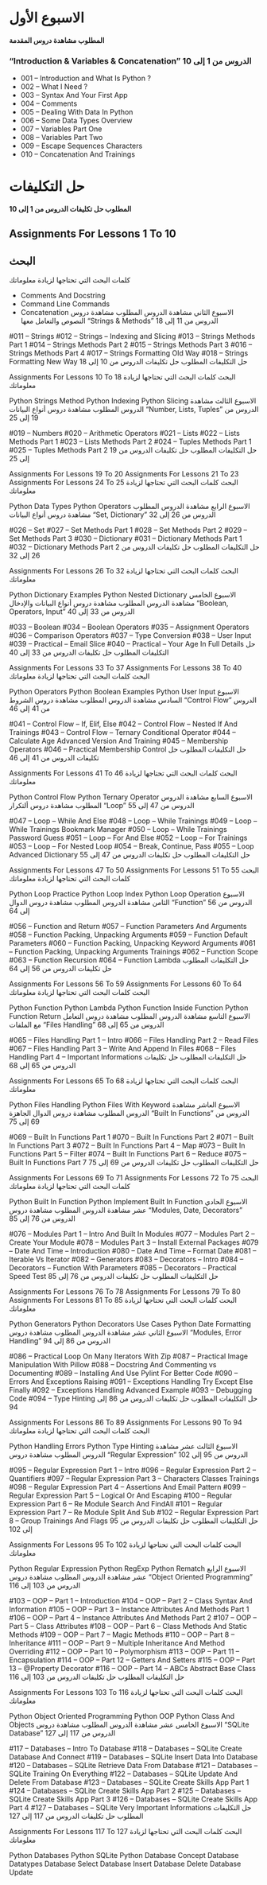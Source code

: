 # الاسبوع الأول

#### المطلوب مشاهدة دروس المقدمة

### “Introduction & Variables & Concatenation” الدروس من 1 إلى 10

* 001 – Introduction and What Is Python ?
* 002 – What I Need ?
* 003 – Syntax And Your First App
* 004 – Comments
* 005 – Dealing With Data In Python
* 006 – Some Data Types Overview
* 007 – Variables Part One
* 008 – Variables Part Two
* 009 – Escape Sequences Characters
* 010 – Concatenation And Trainings

# حل التكليفات

#### المطلوب حل تكليفات الدروس من 1 إلى 10

## Assignments For Lessons 1 To 10
## البحث
كلمات البحث التي تحتاجها لزيادة معلوماتك

* Comments And Docstring
* Command Line Commands
* Concatenation
الاسبوع الثاني
مشاهدة الدروس
المطلوب مشاهدة دروس النصوص والتعامل معها “Strings & Methods” الدروس من 11 إلى 18

#011 – Strings
#012 – Strings – Indexing and Slicing
#013 – Strings Methods Part 1
#014 – Strings Methods Part 2
#015 – Strings Methods Part 3
#016 – Strings Methods Part 4
#017 – Strings Formatting Old Way
#018 – Strings Formatting New Way
حل التكليفات
المطلوب حل تكليفات الدروس من 10 إلى 18

Assignments For Lessons 10 To 18
البحث
كلمات البحث التي تحتاجها لزيادة معلوماتك

Python Strings Method
Python Indexing
Python Slicing
الاسبوع الثالث
مشاهدة الدروس
المطلوب مشاهدة دروس أنواع البيانات “Number, Lists, Tuples” الدروس من 19 إلى 25

#019 – Numbers
#020 – Arithmetic Operators
#021 – Lists
#022 – Lists Methods Part 1
#023 – Lists Methods Part 2
#024 – Tuples Methods Part 1
#025 – Tuples Methods Part 2
حل التكليفات
المطلوب حل تكليفات الدروس من 19 إلى 25

Assignments For Lessons 19 To 20
Assignments For Lessons 21 To 23
Assignments For Lessons 24 To 25
البحث
كلمات البحث التي تحتاجها لزيادة معلوماتك

Python Data Types
Python Operators
الاسبوع الرابع
مشاهدة الدروس
المطلوب مشاهدة دروس أنواع البيانات “Set, Dictionary” الدروس من 26 إلى 32

#026 – Set
#027 – Set Methods Part 1
#028 – Set Methods Part 2
#029 – Set Methods Part 3
#030 – Dictionary
#031 – Dictionary Methods Part 1
#032 – Dictionary Methods Part 2
حل التكليفات
المطلوب حل تكليفات الدروس من 26 إلى 32

Assignments For Lessons 26 To 32
البحث
كلمات البحث التي تحتاجها لزيادة معلوماتك

Python Dictionary Examples
Python Nested Dictionary
الاسبوع الخامس
مشاهدة الدروس
المطلوب مشاهدة دروس أنواع البيانات والإدخال “Boolean, Operators, Input” الدروس من 33 إلى 40

#033 – Boolean
#034 – Boolean Operators
#035 – Assignment Operators
#036 – Comparison Operators
#037 – Type Conversion
#038 – User Input
#039 – Practical – Email Slice
#040 – Practical – Your Age In Full Details
حل التكليفات
المطلوب حل تكليفات الدروس من 33 إلى 40

Assignments For Lessons 33 To 37
Assignments For Lessons 38 To 40
البحث
كلمات البحث التي تحتاجها لزيادة معلوماتك

Python Operators
Python Boolean Examples
Python User Input
الاسبوع السادس
مشاهدة الدروس
المطلوب مشاهدة دروس الشروط “Control Flow” الدروس من 41 إلى 46

#041 – Control Flow – If, Elif, Else
#042 – Control Flow – Nested If And Trainings
#043 – Control Flow – Ternary Conditional Operator
#044 – Calculate Age Advanced Version And Training
#045 – Membership Operators
#046 – Practical Membership Control
حل التكليفات
المطلوب حل تكليفات الدروس من 41 إلى 46

Assignments For Lessons 41 To 46
البحث
كلمات البحث التي تحتاجها لزيادة معلوماتك

Python Control Flow
Python Ternary Operator
الاسبوع السابع
مشاهدة الدروس
المطلوب مشاهدة دروس ألتكرار “Loop” الدروس من 47 إلى 55

#047 – Loop – While And Else
#048 – Loop – While Trainings
#049 – Loop – While Trainings Bookmark Manager
#050 – Loop – While Trainings Password Guess
#051 – Loop – For And Else
#052 – Loop – For Trainings
#053 – Loop – For Nested Loop
#054 – Break, Continue, Pass
#055 – Loop Advanced Dictionary
حل التكليفات
المطلوب حل تكليفات الدروس من 47 إلى 55

Assignments For Lessons 47 To 50
Assignments For Lessons 51 To 55
البحث
كلمات البحث التي تحتاجها لزيادة معلوماتك

Python Loop Practice
Python Loop Index
Python Loop Operation
الاسبوع الثامن
مشاهدة الدروس
المطلوب مشاهدة دروس الدوال “Function” الدروس من 56 إلى 64

#056 – Function and Return
#057 – Function Parameters And Arguments
#058 – Function Packing, Unpacking Arguments
#059 – Function Default Parameters
#060 – Function Packing, Unpacking Keyword Arguments
#061 – Function Packing, Unpacking Arguments Trainings
#062 – Function Scope
#063 – Function Recursion
#064 – Function Lambda
حل التكليفات
المطلوب حل تكليفات الدروس من 56 إلى 64

Assignments For Lessons 56 To 59
Assignments For Lessons 60 To 64
البحث
كلمات البحث التي تحتاجها لزيادة معلوماتك

Python Function
Python Lambda
Python Function Inside Function
Python Function Return
الاسبوع التاسع
مشاهدة الدروس
المطلوب مشاهدة دروس التعامل مع الملفات “Files Handling” الدروس من 65 إلى 68

#065 – Files Handling Part 1 – Intro
#066 – Files Handling Part 2 – Read Files
#067 – Files Handling Part 3 – Write And Append In Files
#068 – Files Handling Part 4 – Important Informations
حل التكليفات
المطلوب حل تكليفات الدروس من 65 إلى 68

Assignments For Lessons 65 To 68
البحث
كلمات البحث التي تحتاجها لزيادة معلوماتك

Python Files Handling
Python Files With Keyword
الاسبوع العاشر
مشاهدة الدروس
المطلوب مشاهدة دروس الدوال الجاهزة “Built In Functions” الدروس من 69 إلى 75

#069 – Built In Functions Part 1
#070 – Built In Functions Part 2
#071 – Built In Functions Part 3
#072 – Built In Functions Part 4 – Map
#073 – Built In Functions Part 5 – Filter
#074 – Built In Functions Part 6 – Reduce
#075 – Built In Functions Part 7
حل التكليفات
المطلوب حل تكليفات الدروس من 69 إلى 75

Assignments For Lessons 69 To 71
Assignments For Lessons 72 To 75
البحث
كلمات البحث التي تحتاجها لزيادة معلوماتك

Python Built In Function
Python Implement Built In Function
الاسبوع الحادي عشر
مشاهدة الدروس
المطلوب مشاهدة دروس “Modules, Date, Decorators” الدروس من 76 إلى 85

#076 – Modules Part 1 – Intro And Built In Modules
#077 – Modules Part 2 – Create Your Module
#078 – Modules Part 3 – Install External Packages
#079 – Date And Time – Introduction
#080 – Date And Time – Format Date
#081 – Iterable Vs Iterator
#082 – Generators
#083 – Decorators – Intro
#084 – Decorators – Function With Parameters
#085 – Decorators – Practical Speed Test
حل التكليفات
المطلوب حل تكليفات الدروس من 76 إلى 85

Assignments For Lessons 76 To 78
Assignments For Lessons 79 To 80
Assignments For Lessons 81 To 85
البحث
كلمات البحث التي تحتاجها لزيادة معلوماتك

Python Generators
Python Decorators Use Cases
Python Date Formatting
الاسبوع الثاني عشر
مشاهدة الدروس
المطلوب مشاهدة دروس “Modules, Error Handling” الدروس من 86 إلى 94

#086 – Practical Loop On Many Iterators With Zip
#087 – Practical Image Manipulation With Pillow
#088 – Docstring And Commenting vs Documenting
#089 – Installing And Use Pylint For Better Code
#090 – Errors And Exceptions Raising
#091 – Exceptions Handling Try Except Else Finally
#092 – Exceptions Handling Advanced Example
#093 – Debugging Code
#094 – Type Hinting
حل التكليفات
المطلوب حل تكليفات الدروس من 86 إلى 94

Assignments For Lessons 86 To 89
Assignments For Lessons 90 To 94
البحث
كلمات البحث التي تحتاجها لزيادة معلوماتك

Python Handling Errors
Python Type Hinting
الاسبوع الثالث عشر
مشاهدة الدروس
المطلوب مشاهدة دروس “Regular Expression” الدروس من 95 إلى 102

#095 – Regular Expression Part 1 – Intro
#096 – Regular Expression Part 2 – Quantifiers
#097 – Regular Expression Part 3 – Characters Classes Trainings
#098 – Regular Expression Part 4 – Assertions And Email Pattern
#099 – Regular Expression Part 5 – Logical Or And Escaping
#100 – Regular Expression Part 6 – Re Module Search And FindAll
#101 – Regular Expression Part 7 – Re Module Split And Sub
#102 – Regular Expression Part 8 – Group Trainings And Flags
حل التكليفات
المطلوب حل تكليفات الدروس من 95 إلى 102

Assignments For Lessons 95 To 102
البحث
كلمات البحث التي تحتاجها لزيادة معلوماتك

Python Regular Expression
Python RegExp
Python Rematch
الاسبوع الرابع عشر
مشاهدة الدروس
المطلوب مشاهدة دروس “Object Oriented Programming” الدروس من 103 إلى 116

#103 – OOP – Part 1 – Introduction
#104 – OOP – Part 2 – Class Syntax And Information
#105 – OOP – Part 3 – Instance Attributes And Methods Part 1
#106 – OOP – Part 4 – Instance Attributes And Methods Part 2
#107 – OOP – Part 5 – Class Attributes
#108 – OOP – Part 6 – Class Methods And Static Methods
#109 – OOP – Part 7 – Magic Methods
#110 – OOP – Part 8 – Inheritance
#111 – OOP – Part 9 – Multiple Inheritance And Method Overriding
#112 – OOP – Part 10 – Polymorphism
#113 – OOP – Part 11 – Encapsulation
#114 – OOP – Part 12 – Getters And Setters
#115 – OOP – Part 13 – @Property Decorator
#116 – OOP – Part 14 – ABCs Abstract Base Class
حل التكليفات
المطلوب حل تكليفات الدروس من 103 إلى 116

Assignments For Lessons 103 To 116
البحث
كلمات البحث التي تحتاجها لزيادة معلوماتك

Python Object Oriented Programming
Python OOP
Python Class And Objects
الاسبوع الخامس عشر
مشاهدة الدروس
المطلوب مشاهدة دروس “SQLite Database” الدروس من 117 إلى 127

#117 – Databases – Intro To Database
#118 – Databases – SQLite Create Database And Connect
#119 – Databases – SQLite Insert Data Into Database
#120 – Databases – SQLite Retrieve Data From Database
#121 – Databases – SQLite Training On Everything
#122 – Databases – SQLite Update And Delete From Database
#123 – Databases – SQLite Create Skills App Part 1
#124 – Databases – SQLite Create Skills App Part 2
#125 – Databases – SQLite Create Skills App Part 3
#126 – Databases – SQLite Create Skills App Part 4
#127 – Databases – SQLite Very Important Informations
حل التكليفات
المطلوب حل تكليفات الدروس من 117 إلى 127

Assignments For Lessons 117 To 127
البحث
كلمات البحث التي تحتاجها لزيادة معلوماتك

Python Databases
Python SQLite
Python Database Concept
Database Datatypes
Database Select
Database Insert
Database Delete
Database Update


